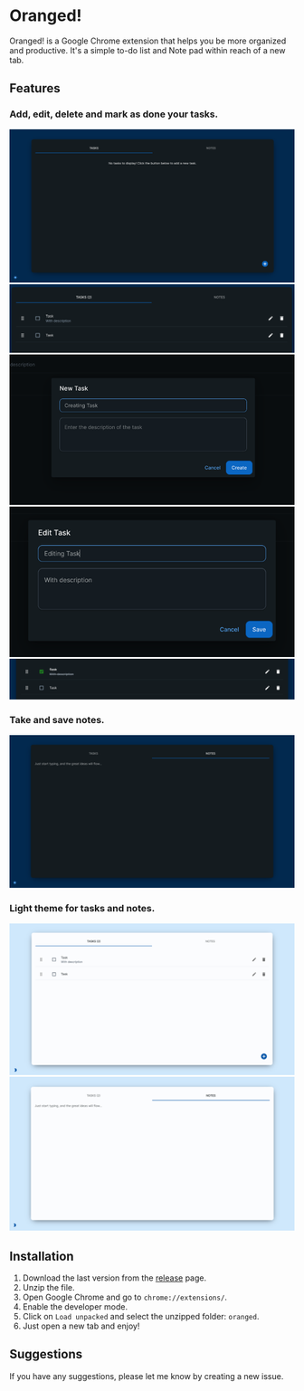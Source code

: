 # Oranged!

Oranged! is a Google Chrome extension that helps you be more organized and productive. It's a simple to-do list and Note pad within reach of a new tab.

## Features

### Add, edit, delete and mark as done your tasks.

![Tasks](assets/images/tasks.png)
![Example Tasks](assets/images/tasks_with_examples.png)
![Creating Task](assets/images/tasks_creating.png)
![Editing Task](assets/images/tasks_editing.png)
![Done Task.png](assets/images/tasks_done.png)

### Take and save notes.

![Notes](assets/images/notes.png)

### Light theme for tasks and notes.

![Light Tasks](assets/images/tasks_light.png)
![Light Notes](assets/images/notes_light.png)

## Installation

1. Download the last version from the [release](https://github.com/jeremybacher/oranged/releases) page.
2. Unzip the file.
3. Open Google Chrome and go to `chrome://extensions/`.
4. Enable the developer mode.
5. Click on `Load unpacked` and select the unzipped folder: `oranged`.
6. Just open a new tab and enjoy!

## Suggestions

If you have any suggestions, please let me know by creating a new issue.

